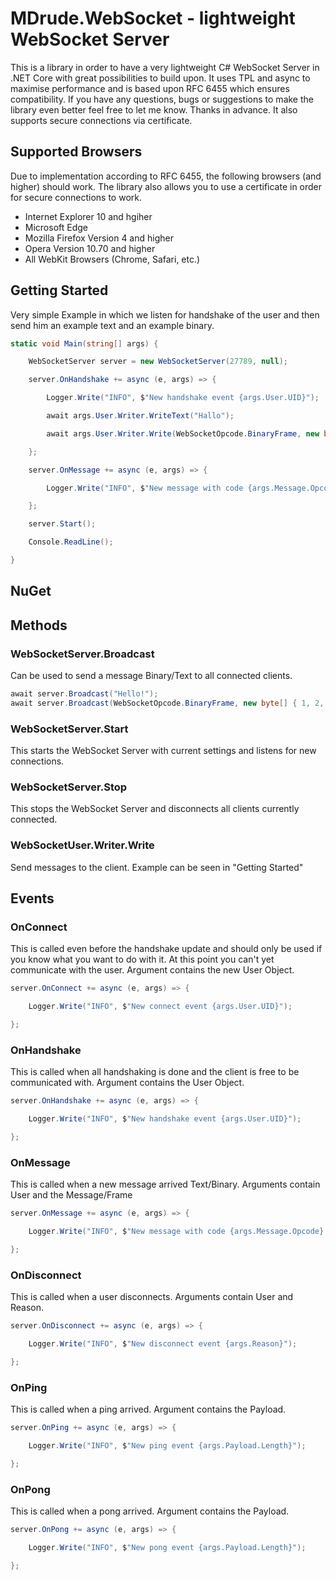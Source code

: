 # MDrude.WebSocket - lightweight WebSocket Server
This is a library in order to have a very lightweight C# WebSocket Server in .NET Core with great possibilities to build upon. It uses TPL and async to maximise performance and is based upon RFC 6455 which ensures compatibility. If you have any questions, bugs or suggestions to make the library even better feel free to let me know. Thanks in advance. It also supports secure connections via certificate.

## Supported Browsers
Due to implementation according to RFC 6455, the following browsers (and higher) should work. The library also allows you to use a certificate in order for secure connections to work.
* Internet Explorer 10 and hgiher
* Microsoft Edge
* Mozilla Firefox Version 4 and higher
* Opera Version 10.70 and higher
* All WebKit Browsers (Chrome, Safari, etc.)

## Getting Started
Very simple Example in which we listen for handshake of the user and then send him an example text and an example binary.
```C#
static void Main(string[] args) {

    WebSocketServer server = new WebSocketServer(27789, null);

    server.OnHandshake += async (e, args) => {

        Logger.Write("INFO", $"New handshake event {args.User.UID}");

        await args.User.Writer.WriteText("Hallo");

        await args.User.Writer.Write(WebSocketOpcode.BinaryFrame, new byte[] { 1, 2, 3, 4 });

    };

    server.OnMessage += async (e, args) => {

        Logger.Write("INFO", $"New message with code {args.Message.Opcode} and length {args.Message.Data.Length} {Encoding.UTF8.GetString(args.Message.Data)}");

    };

    server.Start();

    Console.ReadLine();

}
```

## NuGet


## Methods
### WebSocketServer.Broadcast
Can be used to send a message Binary/Text to all connected clients.
```C#
await server.Broadcast("Hello!");
await server.Broadcast(WebSocketOpcode.BinaryFrame, new byte[] { 1, 2, 3, 4 });
```

### WebSocketServer.Start
This starts the WebSocket Server with current settings and listens for new connections.

### WebSocketServer.Stop
This stops the WebSocket Server and disconnects all clients currently connected.

### WebSocketUser.Writer.Write
Send messages to the client. Example can be seen in "Getting Started"

## Events
### OnConnect
This is called even before the handshake update and should only be used if you know what you want to do with it. At this point you can't yet communicate with the user.
Argument contains the new User Object.
```C#
server.OnConnect += async (e, args) => {

    Logger.Write("INFO", $"New connect event {args.User.UID}");

};
```

### OnHandshake
This is called when all handshaking is done and the client is free to be communicated with.
Argument contains the User Object.
```C#
server.OnHandshake += async (e, args) => {

    Logger.Write("INFO", $"New handshake event {args.User.UID}");

};
```

### OnMessage
This is called when a new message arrived Text/Binary.
Arguments contain User and the Message/Frame
```C#
server.OnMessage += async (e, args) => {

    Logger.Write("INFO", $"New message with code {args.Message.Opcode} and length {args.Message.Data.Length} {Encoding.UTF8.GetString(args.Message.Data)}");

};
```

### OnDisconnect
This is called when a user disconnects.
Arguments contain User and Reason.
```C#
server.OnDisconnect += async (e, args) => {

    Logger.Write("INFO", $"New disconnect event {args.Reason}");

};
```

### OnPing
This is called when a ping arrived.
Argument contains the Payload.
```C#
server.OnPing += async (e, args) => {

    Logger.Write("INFO", $"New ping event {args.Payload.Length}");

};
```

### OnPong
This is called when a pong arrived.
Argument contains the Payload.
```C#
server.OnPong += async (e, args) => {

    Logger.Write("INFO", $"New pong event {args.Payload.Length}");

};
```


